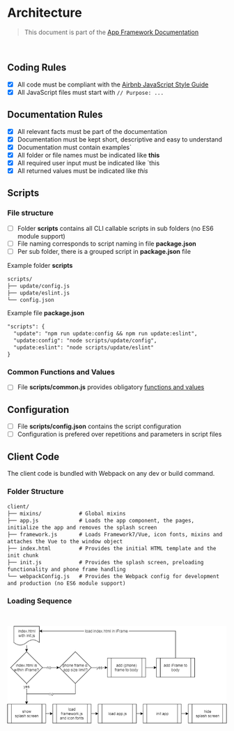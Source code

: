 # Architecture

> This document is part of the [App Framework Documentation](../../README_V2.md#documentation)

<br />

## Coding Rules

- [x] All code must be compliant with the [Airbnb JavaScript Style Guide](https://github.com/airbnb/javascript)
- [x] All JavaScript files must start with `// Purpose: ...`

## Documentation Rules

- [x] All relevant facts must be part of the documentation
- [x] Documentation must be kept short, descriptive and easy to understand
- [x] Documentation must contain examples`
- [x] All folder or file names must be indicated like **this**
- [x] All required user input must be indicated like `this
- [x] All returned values must be indicated like *this*

## Scripts

### File structure

- [ ] Folder **scripts** contains all CLI callable scripts in sub folders (no ES6 module support)
- [ ] File naming corresponds to script naming in file **package.json**
- [ ] Per sub folder, there is a grouped script in **package.json** file

Example folder **scripts**

```
scripts/
├── update/config.js
├── update/eslint.js
└── config.json
```

Example file **package.json**

```
"scripts": {
  "update": "npm run update:config && npm run update:eslint",
  "update:config": "node scripts/update/config",
  "update:eslint": "node scripts/update/eslint"
}
```

### Common Functions and Values

- [ ] File **scripts/common.js** provides obligatory [functions and values](commonFunctionsAndValues.md)

## Configuration

- [ ] File **scripts/config.json** contains the script configuration
- [ ] Configuration is prefered over repetitions and parameters in script files

## Client Code

The client code is bundled with Webpack on any dev or build command.

### Folder Structure

```
client/
├── mixins/            # Global mixins
├── app.js             # Loads the app component, the pages, initialize the app and removes the splash screen
├── framework.js       # Loads Framework7/Vue, icon fonts, mixins and attaches the Vue to the window object 
├── index.html         # Provides the initial HTML template and the init chunk
├── init.js            # Provides the splash screen, preloading functionality and phone frame handling
└── webpackConfig.js   # Provides the Webpack config for development and production (no ES6 module support)
```

### Loading Sequence

<br />

![Loading Sequence](../../media/loadingSequence.png)
